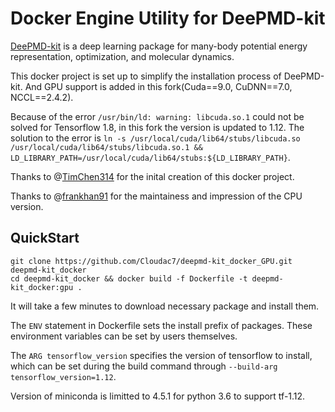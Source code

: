 # Docker Engine Utility for DeePMD-kit

[DeePMD-kit](https://github.com/deepmodeling/deepmd-kit#run-md-with-native-code) is a deep learning package for many-body potential energy representation, optimization, and molecular dynamics.

This docker project is set up to simplify the installation process of DeePMD-kit. And GPU support is added in this fork(Cuda==9.0, CuDNN==7.0, NCCL==2.4.2).

Because of the error `/usr/bin/ld: warning: libcuda.so.1` could not be solved for Tensorflow 1.8, in this fork the version is updated to 1.12. The solution to the error is `ln -s /usr/local/cuda/lib64/stubs/libcuda.so /usr/local/cuda/lib64/stubs/libcuda.so.1 && LD_LIBRARY_PATH=/usr/local/cuda/lib64/stubs:${LD_LIBRARY_PATH}`.

Thanks to @[TimChen314](https://github.com/TimChen314) for the inital creation of this docker project.

Thanks to @[frankhan91](https://github.com/frankhan91) for the maintainess and impression of the CPU version.

## QuickStart 

```
git clone https://github.com/Cloudac7/deepmd-kit_docker_GPU.git deepmd-kit_docker
cd deepmd-kit_docker && docker build -f Dockerfile -t deepmd-kit_docker:gpu .
```

It will take a few minutes to download necessary package and install them.

The `ENV` statement in Dockerfile sets the install prefix of packages. These environment variables can be set by users themselves.

The `ARG tensorflow_version` specifies the version of tensorflow to install, which can be set during the build command through `--build-arg tensorflow_version=1.12`.

Version of miniconda is limitted to 4.5.1 for python 3.6 to support tf-1.12.